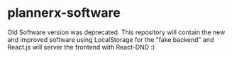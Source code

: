 # plannerx-software
Old Software version was deprecated. This repository will contain the new and improved software using LocalStorage for the "fake backend" and React.js will server the frontend with React-DND :)
